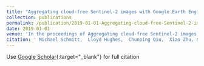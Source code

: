 ```yaml
---
title: "Aggregating cloud-free Sentinel-2 images with Google Earth Engine"
collection: publications
permalink: /publication/2019-01-01-Aggregating-cloud-free-Sentinel-2-images-with-Google-Earth-Engine
date: 2019-01-01
venue: 'In the proceedings of Aggregating cloud-free Sentinel-2 images with Google Earth Engine'
citation: ' Michael Schmitt,  Lloyd Hughes,  Chunping Qiu,  Xiao Zhu, &quot;Aggregating cloud-free Sentinel-2 images with Google Earth Engine.&quot; In the proceedings of Aggregating cloud-free Sentinel-2 images with Google Earth Engine, 2019.'
---
```

Use [Google Scholar](https://scholar.google.com/scholar?q=Aggregating+cloud+free+Sentinel+2+images+with+Google+Earth+Engine){:target="_blank"} for full citation